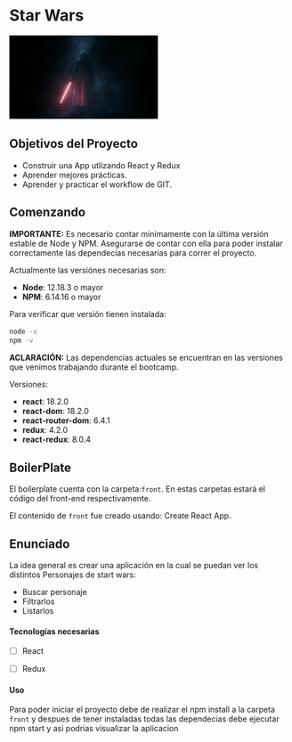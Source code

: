 
# Star Wars

<img height="150" src="./Fondo.jpg" />

## Objetivos del Proyecto

- Construir una App utlizando React y Redux
- Aprender mejores prácticas.
- Aprender y practicar el workflow de GIT.

## Comenzando

__IMPORTANTE:__ Es necesario contar minimamente con la última versión estable de Node y NPM. Asegurarse de contar con ella para poder instalar correctamente las dependecias necesarias para correr el proyecto.

Actualmente las versiónes necesarias son:

- __Node__: 12.18.3 o mayor
- __NPM__: 6.14.16 o mayor

Para verificar que versión tienen instalada:

```bash
node -v
npm -v
```

__ACLARACIÓN:__ Las dependencias actuales se encuentran en las versiones que venimos trabajando durante el bootcamp.

Versiones:

- __react__: 18.2.0
- __react-dom__: 18.2.0
- __react-router-dom__: 6.4.1
- __redux__: 4.2.0
- __react-redux__: 8.0.4

## BoilerPlate

El boilerplate cuenta con la carpeta:`front`. En estas carpetas estará el código del front-end respectivamente.



El contenido de `front` fue creado usando: Create React App.

## Enunciado

La idea general es crear una aplicación en la cual se puedan ver los distintos Personajes de start wars:

- Buscar personaje
- Filtrarlos
- Listarlos



#### Tecnologías necesarias

- [ ] React
- [ ] Redux



#### Uso

Para poder iniciar el proyecto debe de realizar el npm install a la carpeta `front` y despues de tener instaladas todas las dependecias debe ejecutar npm start y asi podrias visualizar la aplicacion


